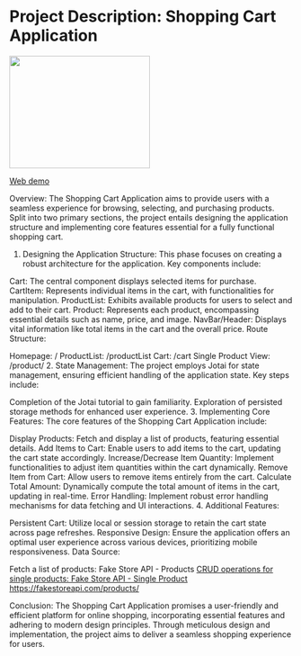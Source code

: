 # Project Description: Shopping Cart Application

<img src="https://farahalh.github.io/Project-Shopping-Cart/demo.png" width="250" height="200">

[Web demo](https://melodic-cupcake-014011.netlify.app/)

Overview:
The Shopping Cart Application aims to provide users with a seamless experience for browsing, selecting, and purchasing products. Split into two primary sections, the project entails designing the application structure and implementing core features essential for a fully functional shopping cart.

1. Designing the Application Structure:
This phase focuses on creating a robust architecture for the application. Key components include:

Cart: The central component displays selected items for purchase.
CartItem: Represents individual items in the cart, with functionalities for manipulation.
ProductList: Exhibits available products for users to select and add to their cart.
Product: Represents each product, encompassing essential details such as name, price, and image.
NavBar/Header: Displays vital information like total items in the cart and the overall price.
Route Structure:

Homepage: /
ProductList: /productList
Cart: /cart
Single Product View: /product/<id>
2. State Management:
The project employs Jotai for state management, ensuring efficient handling of the application state. Key steps include:

Completion of the Jotai tutorial to gain familiarity.
Exploration of persisted storage methods for enhanced user experience.
3. Implementing Core Features:
The core features of the Shopping Cart Application include:

Display Products: Fetch and display a list of products, featuring essential details.
Add Items to Cart: Enable users to add items to the cart, updating the cart state accordingly.
Increase/Decrease Item Quantity: Implement functionalities to adjust item quantities within the cart dynamically.
Remove Item from Cart: Allow users to remove items entirely from the cart.
Calculate Total Amount: Dynamically compute the total amount of items in the cart, updating in real-time.
Error Handling: Implement robust error handling mechanisms for data fetching and UI interactions.
4. Additional Features:

Persistent Cart: Utilize local or session storage to retain the cart state across page refreshes.
Responsive Design: Ensure the application offers an optimal user experience across various devices, prioritizing mobile responsiveness.
Data Source:

Fetch a list of products: Fake Store API - Products
<a href="https://fakestoreapi.com/products" />
CRUD operations for single products: Fake Store API - Single Product
https://fakestoreapi.com/products/<id> <a href="https://fakestoreapi.com/products/"><id></a>

Conclusion:
The Shopping Cart Application promises a user-friendly and efficient platform for online shopping, incorporating essential features and adhering to modern design principles. Through meticulous design and implementation, the project aims to deliver a seamless shopping experience for users.
